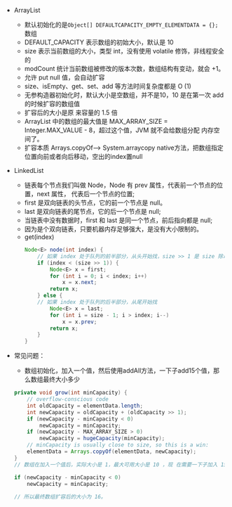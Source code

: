 - ArrayList
    - 默认初始化的是`Object[] DEFAULTCAPACITY_EMPTY_ELEMENTDATA = {};` 数组
    - DEFAULT_CAPACITY 表示数组的初始大小，默认是 10
    - size 表示当前数组的大小，类型 int，没有使用 volatile 修饰，非线程安全的
    - modCount 统计当前数组被修改的版本次数，数组结构有变动，就会 +1。
    - 允许 put null 值，会自动扩容
    - size、isEmpty、get、set、add 等方法时间复杂度都是 O (1)
    - 无参构造器初始化时，默认大小是空数组，并不是10，10 是在第一次 add 的时候扩容的数组值
    - 扩容后的大小是原 来容量的 1.5 倍
    - ArrayList 中的数组的最大值是 MAX_ARRAY_SIZE = Integer.MAX_VALUE - 8，超过这个值，JVM 就不会给数组分配 内存空间了。
    - 扩容本质  Arrays.copyOf——> System.arraycopy native方法，把数组指定位置向前或者向后移动，空出的index置null
    
- LinkedList
    - 链表每个节点我们叫做 Node，Node 有 prev 属性，代表前一个节点的位置，next 属性， 代表后一个节点的位置;
    - first 是双向链表的头节点，它的前一个节点是 null。
    - last 是双向链表的尾节点，它的后一个节点是 null;
    - 当链表中没有数据时，first 和 last 是同一个节点，前后指向都是 null; 
    - 因为是个双向链表，只要机器内存足够强大，是没有大小限制的。
    - get(index)
        ```java
        Node<E> node(int index) {
            // 如果 index 处于队列的前半部分，从头开始找，size >> 1 是 size 除以 2 的意思。
            if (index < (size >> 1)) {
                Node<E> x = first;
                for (int i = 0; i < index; i++)
                    x = x.next;
                return x;
            } else {
            // 如果 index 处于队列的后半部分，从尾开始找
                Node<E> x = last;
                for (int i = size - 1; i > index; i--)
                    x = x.prev;
                return x;
            }
        }
        ```
        
- 常见问题：
    - 数组初始化，加入一个值，然后使用addAll方法，一下子add15个值，那么数组最终大小多少
    ```java
    private void grow(int minCapacity) {
        // overflow-conscious code
        int oldCapacity = elementData.length;
        int newCapacity = oldCapacity + (oldCapacity >> 1);
        if (newCapacity - minCapacity < 0)
            newCapacity = minCapacity;
        if (newCapacity - MAX_ARRAY_SIZE > 0)
            newCapacity = hugeCapacity(minCapacity);
        // minCapacity is usually close to size, so this is a win:
        elementData = Arrays.copyOf(elementData, newCapacity);
    }
    // 数组在加入一个值后，实际大小是 1，最大可用大小是 10 ，现 在需要一下子加入 15 个值，那我们期望数组的大小值就是 16，此时数组最大可用大小只有 10，明显不够，需要扩容，扩容后的大小是:10 + 10 /2 = 15，这时候发现扩容后的大小仍 然不到我们期望的值 16,

    if (newCapacity - minCapacity < 0)
        newCapacity = minCapacity;
        
    // 所以最终数组扩容后的大小为 16。
    ```